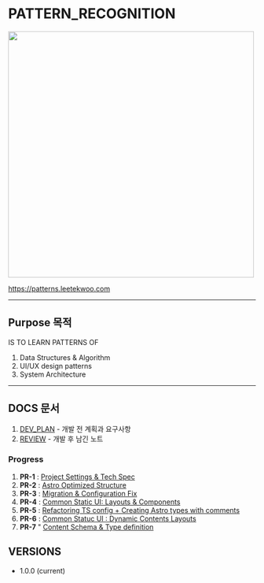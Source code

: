 # PATTERN_RECOGNITION
<img width="500px" src="https://asset.leetekwoo.com/art/pattern-recognition.jpg"/>

https://patterns.leetekwoo.com

---
## Purpose 목적
IS TO LEARN PATTERNS OF
1. Data Structures & Algorithm 
2. UI/UX design patterns
3. System Architecture

---
## DOCS 문서
1. [DEV_PLAN](docs/DEV_PLAN.md) - 개발 전 계획과 요구사항
2. [REVIEW](docs/REVIEW.md) - 개발 후 남긴 노트

### Progress
1. **PR-1** : [Project Settings & Tech Spec](https://github.com/0teklee/pattern-recognition/pull/1)
2. **PR-2** : [Astro Optimized Structure](https://github.com/0teklee/pattern-recognition/pull/2)
3. **PR-3** : [Migration & Configuration Fix](https://github.com/0teklee/pattern-recognition/pull/3)
4. **PR-4** : [Common Static UI: Layouts & Components](https://github.com/0teklee/pattern-recognition/pull/4)
5. **PR-5** : [Refactoring TS config + Creating Astro types with comments](https://github.com/0teklee/pattern-recognition/pull/5)
6. **PR-6** : [Common Statuc UI : Dynamic Contents Layouts](https://github.com/0teklee/pattern-recognition/pull/6)
7. **PR-7** " [Content Schema & Type definition](https://github.com/0teklee/pattern-recognition/pull/7)

## VERSIONS

- 1.0.0 (current)
